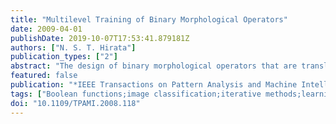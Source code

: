 ```yaml
---
title: "Multilevel Training of Binary Morphological Operators"
date: 2009-04-01
publishDate: 2019-10-07T17:53:41.879181Z
authors: ["N. S. T. Hirata"]
publication_types: ["2"]
abstract: "The design of binary morphological operators that are translation-invariant and locally defined by a finite neighborhood window corresponds to the problem of designing Boolean functions. As in any supervised classification problem, morphological operators designed from training sample also suffer from overfitting. Large neighborhood tends to lead to performance degradation of the designed operator. This work proposes a multi-level design approach to deal with the issue of designing large neighborhood based operators. The main idea is inspired from stacked generalization (a multi-level classifier design approach) and consists in, at each training level, combining the outcomes of the previous level operators. The final operator is a multi-level operator that ultimately depends on a larger neighborhood than of the individual operators that have been combined. Experimental results show that two-level operators obtained by combining operators designed on subwindows of a large window consistently outperforms the single-level operators designed on the full window. They also show that iterating two-level operators is an effective multi-level approach to obtain better results."
featured: false
publication: "*IEEE Transactions on Pattern Analysis and Machine Intelligence*"
tags: ["Boolean functions;image classification;iterative methods;learning (artificial intelligence);mathematical morphology;mathematical operators;binary morphological operator;multilevel training;finite neighborhood window;Boolean function;supervised classification problem;multilevel classifier design approach;translation-invariant image operator;image processing;stacked generalization;machine learning;iterative two-level operator;Boolean functions;Degradation;Machine learning;Pattern recognition;Industrial training;Signal processing;Biomedical image processing;Geoscience and remote sensing;Industrial relations;Probes;Morphological;Statistical;Classifier design and evaluation;Simplification of expressions;Concept learning;Machine learning;Pattern Recognition;Image Processing and Computer Vision;Morphological;Statistical;Classifier design and evaluation;Simplification of expressions;Concept learning;Machine learning;Pattern Recognition;Image Processing and Computer Vision"]
doi: "10.1109/TPAMI.2008.118"
---
```


